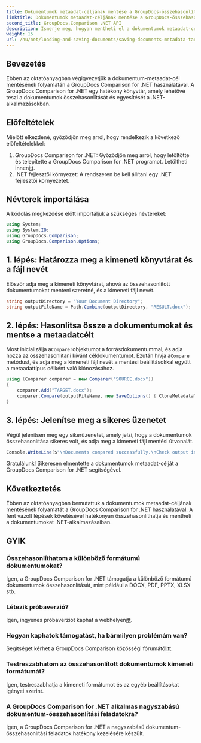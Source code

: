 ```yaml
---
title: Dokumentumok metaadat-céljának mentése a GroupDocs-összehasonlításban .NET-hez
linktitle: Dokumentumok metaadat-céljának mentése a GroupDocs-összehasonlításban .NET-hez
second_title: GroupDocs.Comparison .NET API
description: Ismerje meg, hogyan mentheti el a dokumentumok metaadat-célját a GroupDocs Comparison for .NET segítségével. Egyszerű lépések a hatékony dokumentumok összehasonlításához .NET-alkalmazásaiban.
weight: 15
url: /hu/net/loading-and-saving-documents/saving-documents-metadata-target/
---
```

## Bevezetés
Ebben az oktatóanyagban végigvezetjük a dokumentum-metaadat-cél mentésének folyamatán a GroupDocs Comparison for .NET használatával. A GroupDocs Comparison for .NET egy hatékony könyvtár, amely lehetővé teszi a dokumentumok összehasonlítását és egyesítését a .NET-alkalmazásokban.
## Előfeltételek
Mielőtt elkezdené, győződjön meg arról, hogy rendelkezik a következő előfeltételekkel:
1.  GroupDocs Comparison for .NET: Győződjön meg arról, hogy letöltötte és telepítette a GroupDocs Comparison for .NET programot. Letöltheti innen[itt](https://releases.groupdocs.com/comparison/net/).
2. .NET fejlesztői környezet: A rendszeren be kell állítani egy .NET fejlesztői környezetet.

## Névterek importálása
A kódolás megkezdése előtt importáljuk a szükséges névtereket:
```csharp
using System;
using System.IO;
using GroupDocs.Comparison;
using GroupDocs.Comparison.Options;
```
## 1. lépés: Határozza meg a kimeneti könyvtárat és a fájl nevét
Először adja meg a kimeneti könyvtárat, ahová az összehasonlított dokumentumokat menteni szeretné, és a kimeneti fájl nevét.
```csharp
string outputDirectory = "Your Document Directory";
string outputFileName = Path.Combine(outputDirectory, "RESULT.docx");
```
## 2. lépés: Hasonlítsa össze a dokumentumokat és mentse a metaadatcélt
 Most inicializálja a`Comparer`objektumot a forrásdokumentummal, és adja hozzá az összehasonlítani kívánt céldokumentumot. Ezután hívja a`Compare` metódust, és adja meg a kimeneti fájl nevét a mentési beállításokkal együtt a metaadattípus célként való klónozásához.
```csharp
using (Comparer comparer = new Comparer("SOURCE.docx"))
{
    comparer.Add("TARGET.docx");
    comparer.Compare(outputFileName, new SaveOptions() { CloneMetadataType = MetadataType.Target });
}
```
## 3. lépés: Jelenítse meg a sikeres üzenetet
Végül jelenítsen meg egy sikerüzenetet, amely jelzi, hogy a dokumentumok összehasonlítása sikeres volt, és adja meg a kimeneti fájl mentési útvonalát.
```csharp
Console.WriteLine($"\nDocuments compared successfully.\nCheck output in {outputDirectory}.");
```
Gratulálunk! Sikeresen elmentette a dokumentumok metaadat-célját a GroupDocs Comparison for .NET segítségével.

## Következtetés
Ebben az oktatóanyagban bemutattuk a dokumentumok metaadat-céljának mentésének folyamatát a GroupDocs Comparison for .NET használatával. A fent vázolt lépések követésével hatékonyan összehasonlíthatja és mentheti a dokumentumokat .NET-alkalmazásaiban.
## GYIK
### Összehasonlíthatom a különböző formátumú dokumentumokat?
Igen, a GroupDocs Comparison for .NET támogatja a különböző formátumú dokumentumok összehasonlítását, mint például a DOCX, PDF, PPTX, XLSX stb.
### Létezik próbaverzió?
 Igen, ingyenes próbaverziót kaphat a webhelyen[itt](https://releases.groupdocs.com/).
### Hogyan kaphatok támogatást, ha bármilyen problémám van?
 Segítséget kérhet a GroupDocs Comparison közösségi fórumától[itt](https://forum.groupdocs.com/c/comparison/12).
### Testreszabhatom az összehasonlított dokumentumok kimeneti formátumát?
Igen, testreszabhatja a kimeneti formátumot és az egyéb beállításokat igényei szerint.
### A GroupDocs Comparison for .NET alkalmas nagyszabású dokumentum-összehasonlítási feladatokra?
Igen, a GroupDocs Comparison for .NET a nagyszabású dokumentum-összehasonlítási feladatok hatékony kezelésére készült.